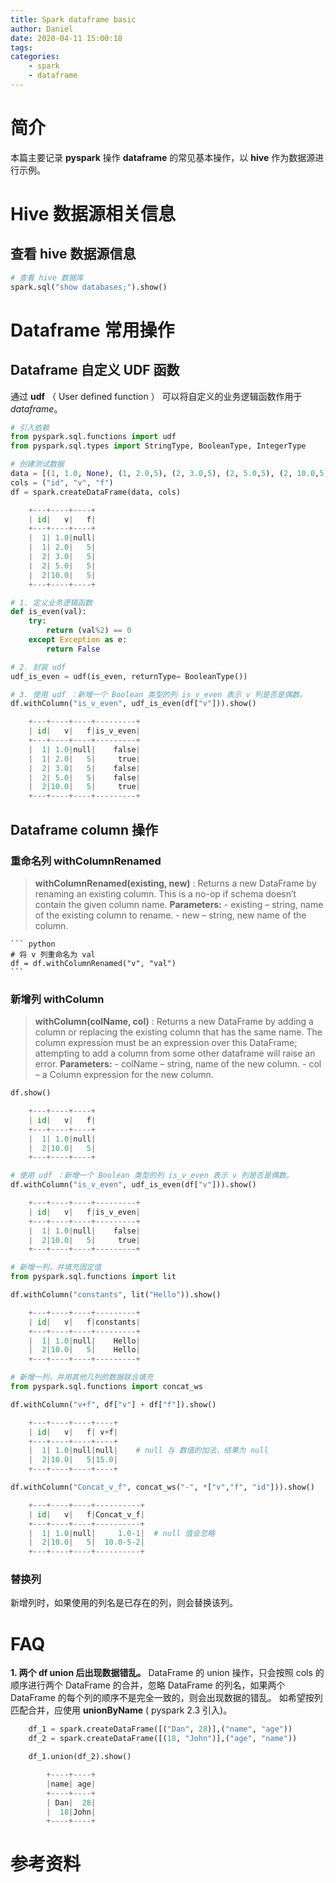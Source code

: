 ```yaml
---
title: Spark dataframe basic
author: Daniel
date: 2020-04-11 15:00:18
tags:
categories:
	- spark
	- dataframe
---
```


# 简介
本篇主要记录 **pyspark** 操作 **dataframe** 的常见基本操作，以 **hive** 作为数据源进行示例。


# Hive 数据源相关信息
## 查看 hive 数据源信息
``` python
# 查看 hive 数据库
spark.sql("show databases;").show()

```

# Dataframe 常用操作

## Dataframe 自定义 UDF 函数
通过 **udf** （ User defined function ） 可以将自定义的业务逻辑函数作用于 *dataframe*。

``` python
# 引入依赖
from pyspark.sql.functions import udf
from pyspark.sql.types import StringType, BooleanType, IntegerType

# 创建测试数据
data = [(1, 1.0, None), (1, 2.0,5), (2, 3.0,5), (2, 5.0,5), (2, 10.0,5)]
cols = ("id", "v", "f")
df = spark.createDataFrame(data, cols)

    +---+----+----+
    | id|   v|   f|
    +---+----+----+
    |  1| 1.0|null|
    |  1| 2.0|   5|
    |  2| 3.0|   5|
    |  2| 5.0|   5|
    |  2|10.0|   5|
    +---+----+----+

# 1. 定义业务逻辑函数
def is_even(val):
    try:
        return (val%2) == 0
    except Exception as e:
        return False

# 2. 封装 udf
udf_is_even = udf(is_even, returnType= BooleanType())

# 3. 使用 udf ：新增一个 Boolean 类型的列 is_v_even 表示 v 列是否是偶数。
df.withColumn("is_v_even", udf_is_even(df["v"])).show()

	+---+----+----+---------+
	| id|   v|   f|is_v_even|
	+---+----+----+---------+
	|  1| 1.0|null|    false|
	|  1| 2.0|   5|     true|
	|  2| 3.0|   5|    false|
	|  2| 5.0|   5|    false|
	|  2|10.0|   5|     true|
	+---+----+----+---------+

```

## Dataframe column 操作

### 重命名列 withColumnRenamed

> **withColumnRenamed(existing, new)** : Returns a new DataFrame by renaming an existing column. This is a no-op if schema doesn’t contain the given column name.
	**Parameters:**
	- existing – string, name of the existing column to rename.
	- new – string, new name of the column.


	``` python
	# 将 v 列重命名为 val 
	df = df.withColumnRenamed("v", "val")
	```

### 新增列 withColumn

> **withColumn(colName, col)** : Returns a new DataFrame by adding a column or replacing the existing column that has the same name.
The column expression must be an expression over this DataFrame; attempting to add a column from some other dataframe will raise an error.
	**Parameters:**
	- colName – string, name of the new column.
	- col – a Column expression for the new column.

``` python
df.show()

	+---+----+----+
	| id|   v|   f|
	+---+----+----+
	|  1| 1.0|null|    
	|  2|10.0|   5|
	+---+----+----+

# 使用 udf ：新增一个 Boolean 类型的列 is_v_even 表示 v 列是否是偶数。
df.withColumn("is_v_even", udf_is_even(df["v"])).show()

	+---+----+----+---------+
	| id|   v|   f|is_v_even|
	+---+----+----+---------+
	|  1| 1.0|null|    false|
	|  2|10.0|   5|     true|
	+---+----+----+---------+

# 新增一列，并填充固定值
from pyspark.sql.functions import lit

df.withColumn("constants", lit("Hello")).show()

	+---+----+----+---------+
	| id|   v|   f|constants|
	+---+----+----+---------+
	|  1| 1.0|null|    Hello|
	|  2|10.0|   5|    Hello|
	+---+----+----+---------+

# 新增一列，并用其他几列的数据联合填充
from pyspark.sql.functions import concat_ws

df.withColumn("v+f", df["v"] + df["f"]).show()

	+---+----+----+----+
	| id|   v|   f| v+f|
	+---+----+----+----+
	|  1| 1.0|null|null|	# null 与 数值的加法，结果为 null
	|  2|10.0|   5|15.0|
	+---+----+----+----+

df.withColumn("Concat_v_f", concat_ws("-", *["v","f", "id"])).show()

	+---+----+----+----------+
	| id|   v|   f|Concat_v_f|
	+---+----+----+----------+
	|  1| 1.0|null|     1.0-1|	# null 值会忽略
	|  2|10.0|   5|  10.0-5-2|
	+---+----+----+----------+

```

### 替换列
新增列时，如果使用的列名是已存在的列，则会替换该列。


# FAQ
**1. 两个 df union 后出现数据错乱。**
DataFrame 的 union 操作，只会按照 cols 的顺序进行两个 DataFrame 的合并，忽略 DataFrame 的列名，如果两个 DataFrame 的每个列的顺序不是完全一致的，则会出现数据的错乱。 
如希望按列匹配合并，应使用 **unionByName** ( pyspark 2.3 引入)。
``` python
	df_1 = spark.createDataFrame([("Dan", 28)],("name", "age"))
	df_2 = spark.createDataFrame([(18, "John")],("age", "name"))

	df_1.union(df_2).show()

		+----+----+
		|name| age|
		+----+----+
		| Dan|  28|
		|  18|John|
		+----+----+

```

# 参考资料

